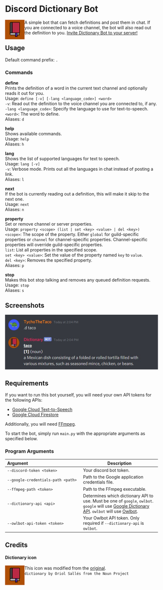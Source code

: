 # Discord Dictionary Bot
<img src="https://github.com/TychoTheTaco/Discord-Dictionary-Bot/blob/master/media/dictionary.png?raw=true" width="64" align="left"></img>
A simple bot that can fetch definitions and post them in chat. If you are connected to a voice channel, the bot will also read out the definition to you. [Invite Dictionary Bot to your server!](https://discord.com/api/oauth2/authorize?client_id=755688136851324930&permissions=3165184&scope=bot%20applications.commands)



## Usage
Default command prefix: `.`<br>

### Commands
**define**<br>
Prints the definition of a word in the current text channel and optionally reads it out for you.<br>
Usage: `define [-v] [-lang <language_code>] <word>`<br>
`-v`: Read out the definition to the voice channel you are connected to, if any.<br>
`-lang <language_code>`: Specify the language to use for text-to-speech.<br>
`<word>`: The word to define.<br>
Aliases: `d`<br>

**help**<br>
Shows available commands.<br>
Usage: `help`<br>
Aliases: `h`<br>

**lang**<br>
Shows the list of supported languages for text to speech.<br>
Usage: `lang [-v]`<br>
`-v`: Verbose mode. Prints out all the languages in chat instead of posting a link.<br>
Aliases: `l`<br>

**next**<br>
If the bot is currently reading out a definition, this will make it skip to the next one.<br>
Usage: `next`<br>
Aliases: `n`<br>

**property**<br>
Set or remove channel or server properties.<br>
Usage: `property <scope> (list | set <key> <value> | del <key>)`<br>
`<scope>`: The scope of the property. Either `global` for guild-specific properties or `channel` for channel-specific properties. Channel-specific properties will override guild-specific properties.<br>
`list`: List all properties in the specified scope.<br>
`set <key> <value>`: Set the value of the property named `key` to `value`.<br>
`del <key>`: Removes the specified property.<br>
Aliases: `p`<br>

**stop**<br>
Makes this bot stop talking and removes any queued definition requests.<br>
Usage: `stop`<br>
Aliases: `s`<br>

## Screenshots
![taco](https://github.com/TychoTheTaco/Discord-Dictionary-Bot/blob/master/media/taco.jpg)

## Requirements
If you want to run this bot yourself, you will need your own API tokens for the following APIs:
- [Google Cloud Text-to-Speech](https://cloud.google.com/text-to-speech)
- [Google Cloud Firestore](https://firebase.google.com/products/firestore)

Additionally, you will need [FFmpeg](https://ffmpeg.org/).

To start the bot, simply run `main.py` with the appropriate arguments as specified below.

### Program Arguments
|Argument            | Description |
| --- | --- |
|`--discord-token <token>`|Your discord bot token.|
|`--google-credentials-path <path>`| Path to the Google application credentials file.|
|`--ffmpeg-path <token>`| Path to the FFmpeg executable.|
|`--dictionary-api <api>`| Determines which dictionary API to use. Must be one of `google`, `owlbot`. `google` will use [Google Dictionary API](https://github.com/meetDeveloper/googleDictionaryAPI). `owlbot` will use  [Owlbot](https://owlbot.info/).|
|`--owlbot-api-token <token>`| Your Owlbot API token. Only required if `--dictionary-api` is `owlbot`.|

## Credits
#### Dictionary icon
<img src="https://github.com/TychoTheTaco/Discord-Dictionary-Bot/blob/master/media/dictionary.png?raw=true" width="64" align="left"></img>
This icon was modified from the [original](https://thenounproject.com/term/dictionary/653775/).<br>
`dictionary by Oriol Sallés from the Noun Project`
